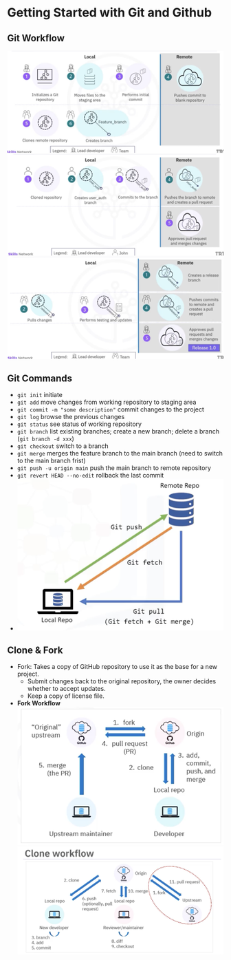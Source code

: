 # Getting Started with Git and Github  
## Git Workflow  
![git_workflow1](./static//05/git_workflow1.png)  
![git_workflow2](./static//05/git_workflow2.png)  
![git_workflow3](./static//05/git_workflow3.png)  
## Git Commands
- ```git init``` initiate  
- ```git add``` move changes from working repository to staging area  
- ```git commit -m "some description"``` commit changes to the project  
- ```git log``` browse the previous changes  
- ```git status```  see status of  working repository  
- ```git branch``` list existing branches; create a new branch; delete a branch (`git branch -d xxx`)
- ```git checkout``` switch to a branch  
- ```git merge``` merges the feature branch to the main branch (need to switch to the main branch frist)  
- ```git push -u origin main``` push the main branch to remote repository  
- ```git revert HEAD --no-edit``` rollback the last commit  
- ![git_commands1](./static/05/git_commands1.png)  
## Clone & Fork  
- Fork: Takes a copy of GitHub repository to use it as the base for a new project.  
    - Submit changes back to the original repository, the owner decides whether to accept updates.  
    - Keep a copy of license file.  
- **Fork Workflow**  
![fork_workflow](./static/05/fork_workflow.png)  
![clone_workflow](./static/05/clone_workflow.png)  


